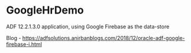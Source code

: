 # GoogleHrDemo

ADF 12.2.1.3.0 application, using Google Firebase as the data-store

Blog - https://adfsolutions.anirbanblogs.com/2018/12/oracle-adf-google-firebase-i.html
